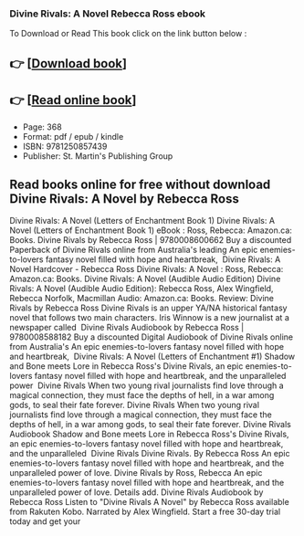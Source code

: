 ### Divine Rivals: A Novel Rebecca Ross ebook

To Download or Read This book click on the link button below :

## 👉  [**[Download book](http://ebooksharez.info/download.php?group=book&from=github.com&id=664335&lnk=1066 "Download book")**]

## 👉  [**[Read online book](http://ebooksharez.info/download.php?group=book&from=github.com&id=664335&lnk=1066 "Read online book")**]


* Page: 368
* Format: pdf / epub / kindle
* ISBN: 9781250857439
* Publisher: St. Martin&#039;s Publishing Group



## Read books online for free without download Divine Rivals: A Novel by Rebecca Ross



 Divine Rivals: A Novel (Letters of Enchantment Book 1) Divine Rivals: A Novel (Letters of Enchantment Book 1) eBook : Ross, Rebecca: Amazon.ca: Books.
 Divine Rivals by Rebecca Ross | 9780008600662 Buy a discounted Paperback of Divine Rivals online from Australia&#039;s leading An epic enemies-to-lovers fantasy novel filled with hope and heartbreak, 
 Divine Rivals: A Novel Hardcover - Rebecca Ross Divine Rivals: A Novel : Ross, Rebecca: Amazon.ca: Books.
 Divine Rivals: A Novel (Audible Audio Edition) Divine Rivals: A Novel (Audible Audio Edition): Rebecca Ross, Alex Wingfield, Rebecca Norfolk, Macmillan Audio: Amazon.ca: Books.
 Review: Divine Rivals by Rebecca Ross Divine Rivals is an upper YA/NA historical fantasy novel that follows two main characters. Iris Winnow is a new journalist at a newspaper called 
 Divine Rivals Audiobook by Rebecca Ross | 9780008588182 Buy a discounted Digital Audiobook of Divine Rivals online from Australia&#039;s An epic enemies-to-lovers fantasy novel filled with hope and heartbreak, 
 Divine Rivals: A Novel (Letters of Enchantment #1) Shadow and Bone meets Lore in Rebecca Ross&#039;s Divine Rivals, an epic enemies-to-lovers fantasy novel filled with hope and heartbreak, and the unparalleled power 
 Divine Rivals When two young rival journalists find love through a magical connection, they must face the depths of hell, in a war among gods, to seal their fate forever.
 Divine Rivals When two young rival journalists find love through a magical connection, they must face the depths of hell, in a war among gods, to seal their fate forever.
 Divine Rivals Audiobook Shadow and Bone meets Lore in Rebecca Ross&#039;s Divine Rivals, an epic enemies-to-lovers fantasy novel filled with hope and heartbreak, and the unparalleled 
 Divine Rivals Divine Rivals. By Rebecca Ross An epic enemies-to-lovers fantasy novel filled with hope and heartbreak, and the unparalleled power of love.
 Divine Rivals by Ross, Rebecca An epic enemies-to-lovers fantasy novel filled with hope and heartbreak, and the unparalleled power of love. Details add.
 Divine Rivals Audiobook by Rebecca Ross Listen to &quot;Divine Rivals A Novel&quot; by Rebecca Ross available from Rakuten Kobo. Narrated by Alex Wingfield. Start a free 30-day trial today and get your 





